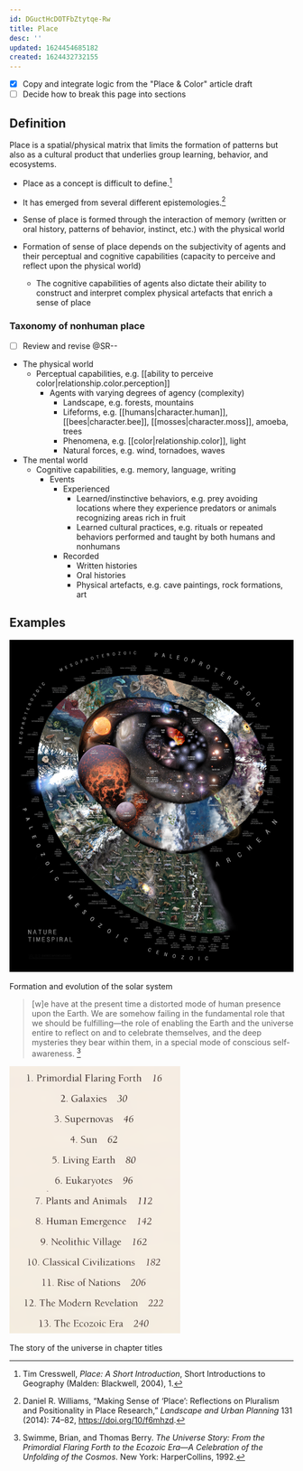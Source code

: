 ```yaml
---
id: DGuctHcDOTFbZtytqe-Rw
title: Place
desc: ''
updated: 1624454685182
created: 1624432732155
---
```


- [x] Copy and integrate logic from the "Place & Color" article draft
- [ ] Decide how to break this page into sections

## Definition

Place is a spatial/physical matrix that limits the formation of patterns but also as a cultural product that underlies group learning, behavior, and ecosystems.

- Place as a concept is difficult to define.[^1]
- It has emerged from several different epistemologies.[^2]

- Sense of place is formed through the interaction of memory (written or oral history, patterns of behavior, instinct, etc.) with the physical world
- Formation of sense of place depends on the subjectivity of agents and their perceptual and cognitive capabilities (capacity to perceive and reflect upon the physical world)
  - The cognitive capabilities of agents also dictate their ability to construct and interpret complex physical artefacts that enrich a sense of place

### Taxonomy of nonhuman place

- [ ] Review and revise @SR--

- The physical world
  - Perceptual capabilities, e.g. [[ability to perceive color|relationship.color.perception]]
    - Agents with varying degrees of agency (complexity)
      - Landscape, e.g. forests, mountains
      - Lifeforms, e.g. [[humans|character.human]], [[bees|character.bee]], [[mosses|character.moss]], amoeba, trees
      - Phenomena, e.g. [[color|relationship.color]], light
      - Natural forces, e.g. wind, tornadoes, waves
- The mental world
  - Cognitive capabilities, e.g. memory, language, writing
    - Events
      - Experienced
        - Learned/instinctive behaviors, e.g. prey avoiding locations where they experience predators or animals recognizing areas rich in fruit
        - Learned cultural practices, e.g. rituals or repeated behaviors performed and taught by both humans and nonhumans
      - Recorded
        - Written histories
        - Oral histories
        - Physical artefacts, e.g. cave paintings, rock formations, art

## Examples

![Formation of the solar system](/assets/images/2021-06-23-22-38-13.png)

Formation and evolution of the solar system

>[w]e have at the present time a distorted mode of human presence upon the Earth. We are somehow failing in the fundamental role that we should be fulfilling—the role of enabling the Earth and the universe entire to reflect on and to celebrate themselves, and the deep mysteries they bear within them, in a special mode of conscious self-awareness. [^3]

![The story of the universe in chapter titles](/assets/images/2021-06-23-23-10-44.png)

The story of the universe in chapter titles

[^1]: Tim Cresswell, *Place: A Short Introduction*, Short Introductions to Geography (Malden: Blackwell, 2004), 1.
[^2]: Daniel R. Williams, “Making Sense of ‘Place’: Reflections on Pluralism and Positionality in Place Research,” *Landscape and Urban Planning* 131 (2014): 74–82, https://doi.org/10/f6mhzd.
[^3]: Swimme, Brian, and Thomas Berry. _The Universe Story: From the Primordial Flaring Forth to the Ecozoic Era—A Celebration of the Unfolding of the Cosmos_. New York: HarperCollins, 1992.